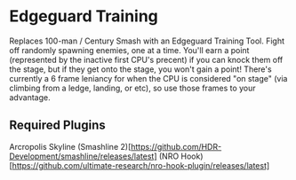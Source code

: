 # Edgeguard Training

Replaces 100-man / Century Smash with an Edgeguard Training Tool. Fight off randomly spawning enemies, one at a time. You'll earn a point (represented by the inactive first CPU's precent) if you can knock them off the stage, but if they get onto the stage, you won't gain a point!
There's currently a 6 frame leniancy for when the CPU is considered "on stage" (via climbing from a ledge, landing, or etc), so use those frames to your advantage.

## Required Plugins
Arcropolis
Skyline
(Smashline 2)[https://github.com/HDR-Development/smashline/releases/latest]
(NRO Hook)[https://github.com/ultimate-research/nro-hook-plugin/releases/latest]
